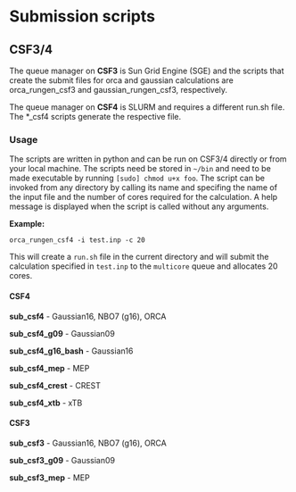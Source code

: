 # Submission scripts
## CSF3/4
The queue manager on **CSF3** is Sun Grid Engine (SGE) and the scripts that create the submit files for orca and gaussian calculations are orca_rungen_csf3 and gaussian_rungen_csf3, respectively.

The queue manager on **CSF4** is SLURM and requires a different run.sh file. The \*\_csf4 scripts generate the respective file.

### Usage

The scripts are written in python and can be run on CSF3/4 directly or from your local machine. The scripts need be stored in `~/bin` and need to be made executable by running `[sudo] chmod u+x foo`. The script can be invoked from any directory by calling its name and specifing the name of the input file and the number of cores required for the calculation. A help message is displayed when the script is called without any arguments.

**Example:**

`orca_rungen_csf4 -i test.inp -c 20`

This will create a `run.sh` file in the current directory and will submit the calculation specified in `test.inp` to the `multicore` queue and allocates 20 cores.


#### CSF4

**sub_csf4** - Gaussian16, NBO7 (g16), ORCA

**sub_csf4_g09** - Gaussian09

**sub_csf4_g16_bash** - Gaussian16

**sub_csf4_mep** - MEP

**sub_csf4_crest** - CREST

**sub_csf4_xtb** - xTB

#### CSF3

**sub_csf3** - Gaussian16, NBO7 (g16), ORCA

**sub_csf3_g09** - Gaussian09

**sub_csf3_mep** - MEP
